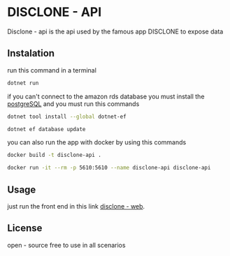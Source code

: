 # DISCLONE - API

Disclone - api is the api used by the famous app DISCLONE to expose data

## Instalation

run this command in a terminal
```bash
dotnet run
```

if you can't connect to the amazon rds database you must install the [postgreSQL](https://www.enterprisedb.com/downloads/postgres-postgresql-downloads)
and you must run this commands
```bash
dotnet tool install --global dotnet-ef

dotnet ef database update
```

you can also run the app with docker by using this commands
```bash
docker build -t disclone-api .

docker run -it --rm -p 5610:5610 --name disclone-api disclone-api
```


## Usage

just run the front end in this link [disclone - web](https://github.com/ninjoma/disclone-web).

## License

open - source free to use in all scenarios 


